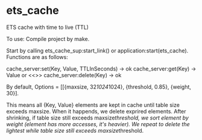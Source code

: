 ets_cache
=========

ETS cache with time to live (TTL)

To use:
Compile project by make.

Start by calling ets_cache_sup:start_link() or application:start(ets_cache).
Functions are as follows:

cache_server:set(Key, Value, TTLInSeconds) -> ok
cache_server:get(Key) -> Value or <<>>
cache_server:delete(Key) -> ok

By default,
Options = [[{maxsize, 32*1024*1024}, {threshold, 0.85}, {weight, 30}].

This means all {Key, Value} elements are kept in cache until table size exceeds maxsize.
When it happends, we delete exprired elements. After shrinking, if table size still exceeds maxsize*threshold, we sort element by weight (element has more accesses, it's heavier). We repeat to delete the lightest while table size still exceeds maxsize*threshold.
